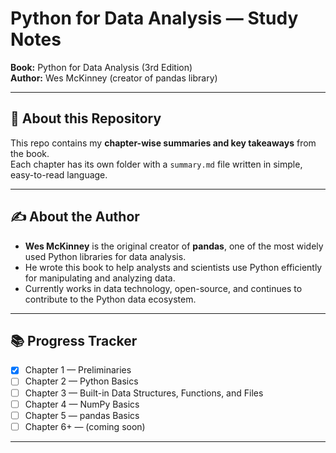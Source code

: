 # Python for Data Analysis — Study Notes

**Book:** Python for Data Analysis (3rd Edition)  
**Author:** Wes McKinney (creator of pandas library)

---

## 📖 About this Repository
This repo contains my **chapter-wise summaries and key takeaways** from the book.  
Each chapter has its own folder with a `summary.md` file written in simple, easy-to-read language.

---

## ✍️ About the Author
- **Wes McKinney** is the original creator of **pandas**, one of the most widely used Python libraries for data analysis.
- He wrote this book to help analysts and scientists use Python efficiently for manipulating and analyzing data.
- Currently works in data technology, open-source, and continues to contribute to the Python data ecosystem.

---

## 📚 Progress Tracker
- [x] Chapter 1 — Preliminaries
- [ ] Chapter 2 — Python Basics
- [ ] Chapter 3 — Built-in Data Structures, Functions, and Files
- [ ] Chapter 4 — NumPy Basics
- [ ] Chapter 5 — pandas Basics
- [ ] Chapter 6+ — (coming soon)

---
